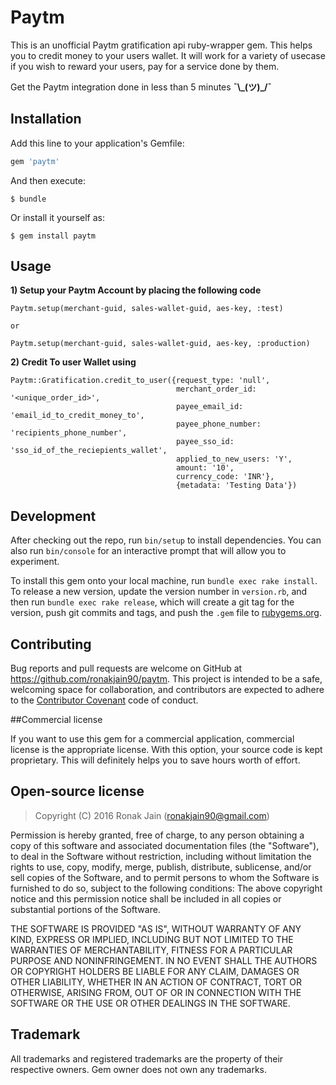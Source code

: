# Paytm

This is an unofficial Paytm gratification api ruby-wrapper gem. This helps you to credit money to your users wallet. It will work for a variety of usecase if you wish to reward your users, pay for a service done by them.

Get the Paytm integration done in less than 5 minutes **¯\\\_(ツ)\_/¯**

## Installation

Add this line to your application's Gemfile:

```ruby
gem 'paytm'
```

And then execute:

    $ bundle

Or install it yourself as:

    $ gem install paytm

## Usage

  **1) Setup your Paytm Account by placing the following code** 
    
    Paytm.setup(merchant-guid, sales-wallet-guid, aes-key, :test)
    
    or
    
    Paytm.setup(merchant-guid, sales-wallet-guid, aes-key, :production)
    
  **2) Credit To user Wallet using**  
    
    Paytm::Gratification.credit_to_user({request_type: 'null',
                                         merchant_order_id: '<unique_order_id>',
                                         payee_email_id: 'email_id_to_credit_money_to',
                                         payee_phone_number: 'recipients_phone_number',
                                         payee_sso_id: 'sso_id_of_the_reciepients_wallet',
                                         applied_to_new_users: 'Y',
                                         amount: '10',
                                         currency_code: 'INR'},
                                         {metadata: 'Testing Data'})

## Development

After checking out the repo, run `bin/setup` to install dependencies. You can also run `bin/console` for an interactive prompt that will allow you to experiment.

To install this gem onto your local machine, run `bundle exec rake install`. To release a new version, update the version number in `version.rb`, and then run `bundle exec rake release`, which will create a git tag for the version, push git commits and tags, and push the `.gem` file to [rubygems.org](https://rubygems.org).

## Contributing

Bug reports and pull requests are welcome on GitHub at https://github.com/ronakjain90/paytm. This project is intended to be a safe, welcoming space for collaboration, and contributors are expected to adhere to the [Contributor Covenant](contributor-covenant.org) code of conduct.

##Commercial license

If you want to use this gem for a commercial application, commercial license is the appropriate license. With this option, your source code is kept proprietary. This will definitely helps you to save hours worth of effort.  

## Open-source license

> Copyright (C) 2016 Ronak Jain (ronakjain90@gmail.com)

Permission is hereby granted, free of charge, to any person obtaining a copy of this software and associated documentation files (the "Software"), to deal in the Software without restriction, including without limitation the rights to use, copy, modify, merge, publish, distribute, sublicense, and/or sell copies of the Software, and to permit persons to whom the Software is furnished to do so, subject to the following conditions: The above copyright notice and this permission notice shall be included in all copies or substantial portions of the Software.

THE SOFTWARE IS PROVIDED "AS IS", WITHOUT WARRANTY OF ANY KIND, EXPRESS OR IMPLIED, INCLUDING BUT NOT LIMITED TO THE WARRANTIES OF MERCHANTABILITY, FITNESS FOR A PARTICULAR PURPOSE AND NONINFRINGEMENT. IN NO EVENT SHALL THE AUTHORS OR COPYRIGHT HOLDERS BE LIABLE FOR ANY CLAIM, DAMAGES OR OTHER LIABILITY, WHETHER IN AN ACTION OF CONTRACT, TORT OR OTHERWISE, ARISING FROM, OUT OF OR IN CONNECTION WITH THE SOFTWARE OR THE USE OR OTHER DEALINGS IN THE SOFTWARE.

## Trademark

All trademarks and registered trademarks are the property of their respective owners. Gem owner does not own any trademarks.